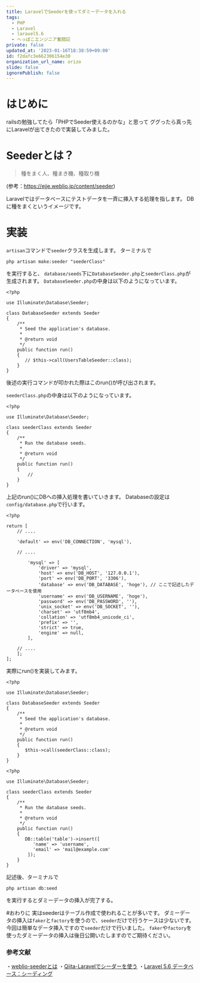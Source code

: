 ```yaml
---
title: LaravelでSeederを使ってダミーデータを入れる
tags:
  - PHP
  - Laravel
  - laravel5.6
  - へっぽこエンジニア奮闘記
private: false
updated_at: '2023-01-16T18:38:59+09:00'
id: f2dafc3e662306154e30
organization_url_name: orizo
slide: false
ignorePublish: false
---
```



# はじめに
railsの勉強してたら「PHPでSeeder使えるのかな」と思って
ググったら真っ先にLaravelが出てきたので実装してみました。

# Seederとは？

>種をまく人、種まき機、種取り機

(参考：https://ejje.weblio.jp/content/seeder)

Laravelではデータベースにテストデータを一斉に挿入する処理を指します。
DBに種をまくというイメージです。

# 実装
`artisan`コマンドで`seeder`クラスを生成します。
ターミナルで

```
php artisan make:seeder "seederClass"
```
を実行すると、 `database/seeds`下に`DatabaseSeeder.php`と`seederClass.php`が生成されます。
`DatabaseSeeder.php`の中身は以下のようになっています。

```DatabaseSeeder.php
<?php

use Illuminate\Database\Seeder;

class DatabaseSeeder extends Seeder
{
    /**
     * Seed the application's database.
     *
     * @return void
     */
    public function run()
    {
       // $this->call(UsersTableSeeder::class);
    }
}
```
後述の実行コマンドが叩かれた際はこのrun()が呼び出されます。　

`seederClass.php`の中身は以下のようになっています。

```seederClass.php
<?php

use Illuminate\Database\Seeder;

class seederClass extends Seeder
{
    /**
     * Run the database seeds.
     *
     * @return void
     */
    public function run()
    {
        //
    }
}
```

上記のrun()にDBへの挿入処理を書いていきます。
Databaseの設定は`config/database.php`で行います。

```database.php
<?php
 
return [
    // ....
 
    'default' => env('DB_CONNECTION', 'mysql'),
    
    // ....

        'mysql' => [
            'driver' => 'mysql',
            'host' => env('DB_HOST', '127.0.0.1'),
            'port' => env('DB_PORT', '3306'),
            'database' => env('DB_DATABASE', 'hoge'), // ここで記述したデータベースを使用
            'username' => env('DB_USERNAME', 'hoge'),
            'password' => env('DB_PASSWORD', ''),
            'unix_socket' => env('DB_SOCKET', ''),
            'charset' => 'utf8mb4',
            'collation' => 'utf8mb4_unicode_ci',
            'prefix' => '',
            'strict' => true,
            'engine' => null,
        ],
 
    // ....
    ];
];
```

実際にrun()を実装してみます。

```DatabaseSeeder.php
<?php

use Illuminate\Database\Seeder;

class DatabaseSeeder extends Seeder
{
    /**
     * Seed the application's database.
     *
     * @return void
     */
    public function run()
    {
       $this->call(seederClass::class);
    }
}
```


```seederClass.php
<?php

use Illuminate\Database\Seeder;

class seederClass extends Seeder
{
    /**
     * Run the database seeds.
     *
     * @return void
     */
    public function run()
    {
       DB::table('table')->insert([
          'name' => 'username',
          'email' => 'mail@example.com'
        ]);
    }
}
```

記述後、ターミナルで

```
php artisan db:seed
```
を実行するとダミーデータの挿入が完了する。


#おわりに
実はseederはテーブル作成で使われることが多いです。
ダミーデータの挿入は`faker`と`factory`を使うので、`seeder`だけで行うケースは少ないです。
今回は簡単なデータ挿入ですので`seeder`だけで行いました。
`faker`や`factory`を使ったダミーデータの挿入は後日公開いたしますのでご期待ください。

### 参考文献
・[weblio-seederとは](https://ejje.weblio.jp/content/seeder)
・[Qiita-Laravelでシーダーを使う](https://qiita.com/shosho/items/b69db263a494edfe3b21)
・[Laravel 5.6 データベース：シーディング](https://readouble.com/laravel/5.6/ja/seeding.html)
